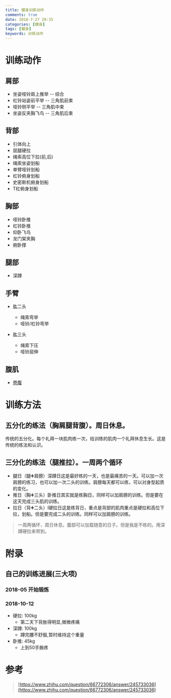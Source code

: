 ```yaml
---
title: 健身训练动作
comments: true
date: 2018-7-27 20:35
categories: [健身]
tags: [健身]
keywords: 训练动作
---
```


# 训练动作

## 肩部

- 坐姿哑铃肩上推举 -- 综合
- 杠铃站姿前平举 -- 三角肌前束
- 哑铃侧平举 -- 三角肌中束
- 坐姿反夹胸飞鸟 -- 三角肌后束

## 背部

- 引体向上
- 屈腿硬拉
- 绳索高位下拉(前,后)
- 绳索坐姿划船
- 单臂哑铃划船
- 杠铃俯身划船
- 史密斯机俯身划船
- T杠俯身划船


## 胸部

- 哑铃卧推
- 杠铃卧推
- 仰卧飞鸟
- 龙门架夹胸
- 俯卧撑

## 腿部

- 深蹲


## 手臂
- 肱二头
  - 绳索弯举 
  - 哑铃/杠铃弯举 

- 肱三头
  - 绳索下压
  - 哑铃屈伸


## 腹肌

- [卷腹](http://www.jingyanshu.com/a/yundong/yd/2016/0525/6844.html)

# 训练方法

## 五分化的练法（胸肩腿背腹）。周日休息。
传统的五分化。每个礼拜一块肌肉练一次，给训练的肌肉一个礼拜休息生长。这是传统的练法和认识。

## 三分化的练法（腿推拉）。一周两个循环

- 腿日（腿➕肩膀）深蹲日这是最好练的一天，也是最痛苦的一天。可以加一次肩膀的练习，也可以加一次二头的训练。肩膀每天都可以练，可以对身型起质的变化。
- 推日（胸➕三头）卧推日其实就是练胸日，同样可以加肩膀的训练。但是要在这天完成三头肌的训练。
- 拉日（背➕二头）l硬拉日这是练背日，重点是背部的肌肉重点是硬拉和高位下拉，划船。但是要完成二头的训练。同样可以加肩膀的训练。
> 一周两循环，周日休息。腹部可以加载随意的日子。但是我是不练的。用深蹲硬拉来带到。


# 附录

## 自己的训练进展(三大项)

### 2018-05 开始锻炼

### 2018-10-12
- 硬拉: 100kg
  - 第二天下背胀得明显,微微疼痛
- 深蹲: 100kg
  - 蹲完腰不舒服,暂时维持这个重量
- 卧推: 45kg
  - 上到50手腕疼


# 参考
> [https://www.zhihu.com/question/66772306/answer/245733036](https://www.zhihu.com/question/66772306/answer/245733036)
